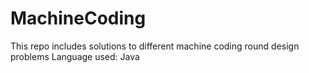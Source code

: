 # MachineCoding
This repo includes solutions to different machine coding round design problems
Language used: Java

